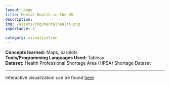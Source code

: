 ```yaml
---
layout: page
title: Mental Health in the US
description: 
img: /assets/img/mentalhealth.png
importance: 2

category: visualization
---
```


**Concepts learned:** Maps, barplots \
**Tools/Programming Languages Used:** Tableau \
**Dataset:**  Health Professional Shortage Area (HPSA) Shortage Dataset

<hr>

Interactive visualization can be found <a href="https://public.tableau.com/views/MentalHealthProfessionalsShortageintheU_S/Dashboard1?:language=en-US&:display_count=n&:origin=viz_share_link">here</a>
